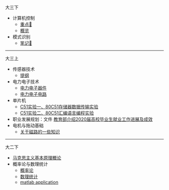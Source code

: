 大三下

- 计算机控制
  - [重点🏁](大三下/计算机控制系统/points.md)
  - [概览](大三下/计算机控制系统/overview.md)
- 模式识别
  - [笔记📒](大三下/模式识别/notes.md)

---

大三上

- 传感器技术
  - [提纲](大三上/传感器技术/传感器提纲.md)
- 电力电子技术
  - [电力电子器件](大三上/电力电子技术/电力电子器件.md)
  - [电力电子电路](大三上/电力电子技术/电力电子电路.md)
- 单片机
  - [C51实验一、80C51存储器数据传输实验](大三上/单片机与嵌入式/实验一、80C51存储器数据传输实验.md)
  - [C51实验二、80C51汇编语言编程实验](大三上/单片机与嵌入式/实验二、80C51汇编语言编程实验.md)
- 职业发展规划：文件 [教育部介绍2020届高校毕业生就业工作进展及成效](大三上/职业发展规划/教育部举行新闻发布会.md)
- 电机与拖动基础
  - [关于磁路的一些知识](大三上\电机与拖动基础\关于磁路的一些知识.md)

---

大二下

- [马克思主义基本原理概论](/大二下/马克思主义基本原理/马克思主义基本原理.md)
- 概率论与数理统计
  - [概率论](/大二下/概率论与数理统计/概率论与数理统计/概率论.md)
  - [数理统计](/大二下/概率论与数理统计/概率论与数理统计/数理统计.md)
  - [matlab application](/大二下/概率论与数理统计/matlab实现/matlab实现.md)
